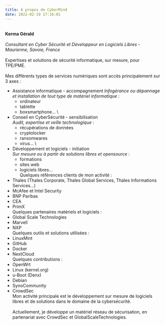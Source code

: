 ```yaml
---
title: À propos de CyberMind
date: 2022-02-19 17:16:01
---
```

\
**Kerma Gérald** \
\
*Consultant en Cyber Sécurité et Développeur en Logiciels Libres - Maurienne, Savoie, France* \
\
Expertises et solutions de sécurité informatique, sur mesure, pour TPE/PME. \
\
Mes différents types de services numériques sont accès principalement sur 3 axes :
- Assistance informatique - accompagnement
  *Infogérance ou dépannage et installation de tout type de matériel informatique* :
  - ordinateur
  - tablette
  - boxsmartphone...
\
- Conseil en CyberSécurité - sensibilisation \
  *Audit, expertise et veille technologique* : 
  - récupérations de données
  - cryptolocker
  - ransomwares
  - virus...
\
- Développement et logiciels - initiation \
  *Sur mesure ou à partir de solutions libres et opensource* :
  - formations
  - sites web
  - logiciels libres...
\
Quelques références clients de mon activité :
- Thales (Thales Corporate, Thales Global Services, Thales Informations Services...) 
- McAfee et Intel Security
- BNP Paribas
- CEA
- PrimX
\
Quelques partenaires matériels et logiciels :
- Global Scale Technologies
- Marvell
- NXP
\
Quelques outils et solutions utilisées :
- LinuxMint
- GitHub
- Docker
- NextCloud
\
Quelques contributions :
- OpenWrt
- Linux (kernel.org)
- u-Boot (Denx)
- Debian
- SynoCommunity
- CrowdSec
\
Mon activité principale est le développement sur mesure de logiciels libres et de solutions dans le domaine de la cybersécurité. \
\
Actuellement, je développe un matériel réseau de sécurisation, en partenariat avec CrowdSec et GlobalScaleTechnologies.
